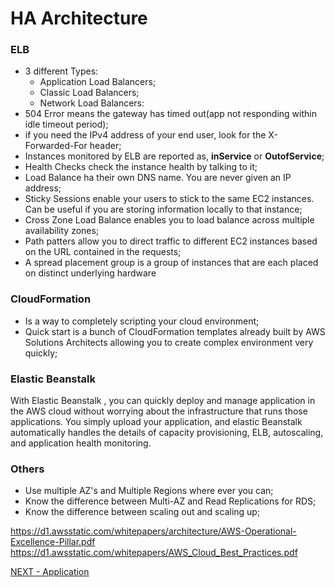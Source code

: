 # HA Architecture  


### ELB  

* 3 different Types:  
  * Application Load Balancers;  
  * Classic Load Balancers;  
  * Network Load Balancers:  
* 504 Error means the gateway has timed out(app not responding within idle timeout period);  
* if you need the IPv4 address of your end user, look for the X-Forwarded-For header;   
* Instances monitored by ELB are reported as, **inService** or **OutofService**;  
* Health Checks check the instance health by talking to it;  
* Load Balance ha their own DNS name. You are never given an IP address;  
* Sticky Sessions enable your users to stick to the same EC2 instances. Can be useful if you are storing information locally to that instance;  
* Cross Zone Load Balance enables you to load balance across multiple availability zones;  
* Path patters allow you to direct traffic to different EC2 instances based on the URL contained in the requests;
* A spread placement group is a group of instances that are each placed on distinct underlying hardware

### CloudFormation  

* Is a way to completely scripting your cloud environment;  
* Quick start is a bunch of CloudFormation templates already built by AWS Solutions Architects allowing you to create complex environment very quickly;  

### Elastic Beanstalk  

With Elastic Beanstalk , you can quickly deploy and manage application in the  AWS cloud without worrying about the infrastructure that runs those applications. You simply upload your application, and elastic Beanstalk automatically handles the details of capacity provisioning, ELB, autoscaling, and application health monitoring.

### Others  

* Use multiple AZ's and Multiple Regions where ever you can;  
* Know the difference between Multi-AZ and Read Replications for RDS;  
* Know the difference between scaling out and scaling up;  




https://d1.awsstatic.com/whitepapers/architecture/AWS-Operational-Excellence-Pillar.pdf  
https://d1.awsstatic.com/whitepapers/AWS_Cloud_Best_Practices.pdf  


[NEXT - Application](../applications/sqs.md)
